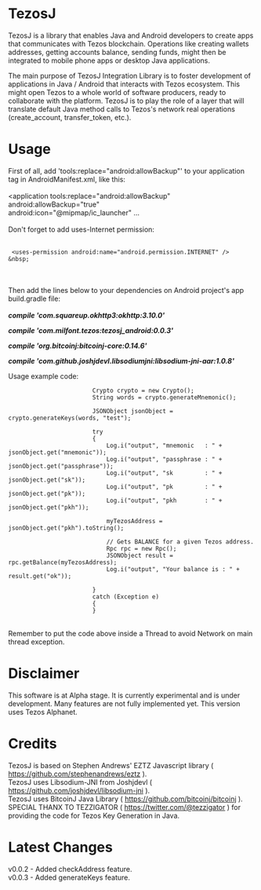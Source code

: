 # TezosJ
TezosJ is a library that enables Java and Android developers to create apps that communicates with Tezos blockchain.
Operations like creating wallets addresses, getting accounts balance, sending funds, might then be integrated to mobile phone apps
or desktop Java applications.

The main purpose of TezosJ Integration Library is to foster development of applications in Java / Android that interacts
with Tezos ecosystem. This might open Tezos to a whole world of software producers, ready to collaborate with the platform.
TezosJ is to play the role of a layer that will translate default Java method calls to Tezos's network real operations
(create_account, transfer_token, etc.).

# Usage

First of all, add 'tools:replace="android:allowBackup"' to your application tag in AndroidManifest.xml, like this:  &nbsp;  
  &nbsp;  
   <application tools:replace="android:allowBackup"  &nbsp;  
           android:allowBackup="true"  &nbsp;  
           android:icon="@mipmap/ic_launcher" ...  &nbsp;  
          &nbsp;  
Don't forget to add uses-Internet permission:  &nbsp;  
  &nbsp;  
  ```
   <uses-permission android:name="android.permission.INTERNET" />  &nbsp;  
   ```
  &nbsp;  
  &nbsp;  
Then add the lines below to your dependencies on Android project's app build.gradle file:  &nbsp;  
  &nbsp;  
***compile 'com.squareup.okhttp3:okhttp:3.10.0'***

***compile 'com.milfont.tezos:tezosj_android:0.0.3'***

***compile 'org.bitcoinj:bitcoinj-core:0.14.6'***

***compile 'com.github.joshjdevl.libsodiumjni:libsodium-jni-aar:1.0.8'***



Usage example code:

```
                        Crypto crypto = new Crypto();
                        String words = crypto.generateMnemonic();

                        JSONObject jsonObject = crypto.generateKeys(words, "test");

                        try
                        {
                            Log.i("output", "mnemonic   : " + jsonObject.get("mnemonic"));
                            Log.i("output", "passphrase : " + jsonObject.get("passphrase"));
                            Log.i("output", "sk         : " + jsonObject.get("sk"));
                            Log.i("output", "pk         : " + jsonObject.get("pk"));
                            Log.i("output", "pkh        : " + jsonObject.get("pkh"));

                            myTezosAddress = jsonObject.get("pkh").toString();

                            // Gets BALANCE for a given Tezos address.
                            Rpc rpc = new Rpc();
                            JSONObject result = rpc.getBalance(myTezosAddress);
                            Log.i("output", "Your balance is : " + result.get("ok"));

                        }
                        catch (Exception e)
                        {
                        }
```
  &nbsp;  
Remember to put the code above inside a Thread to avoid Network on main thread exception.  &nbsp;  


# Disclaimer

This software is at Alpha stage. It is currently experimental and is under development.
Many features are not fully implemented yet. This version uses Tezos Alphanet.

# Credits

TezosJ is based on Stephen Andrews' EZTZ Javascript library ( https://github.com/stephenandrews/eztz ).  &nbsp;  
TezosJ uses Libsodium-JNI from Joshjdevl ( https://github.com/joshjdevl/libsodium-jni ).  &nbsp;  
TezosJ uses BitcoinJ Java Library ( https://github.com/bitcoinj/bitcoinj ).  &nbsp;  
SPECIAL THANX TO TEZZIGATOR ( https://twitter.com/@tezzigator ) for providing the code for Tezos Key Generation in Java.  &nbsp;  

# Latest Changes

v0.0.2 - Added checkAddress feature.  &nbsp;  
v0.0.3 - Added generateKeys feature.


